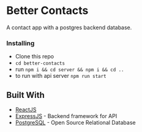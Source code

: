 # Better Contacts

A contact app with a postgres backend database.


### Installing

+ Clone this repo 
+ `cd better-contacts`
+ run `npm i && cd server && npm i && cd ..`
+ to run with api server `npm run start`



## Built With

* [ReactJS](https://reactjs.org/)
* [ExpressJS](https://expressjs.com) -  Backend framework for API
* [PostgreSQL](https://postgresql.org) - Open Source Relational Database